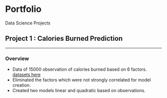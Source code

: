 # Portfolio
 Data Science Projects
 
## Project 1 : Calories Burned Prediction

---

### Overview

* Data of 15000 observation of calories burned based on 6 factors. [datasets here](https://www.kaggle.com/fmendes/fmendesdat263xdemos)
* Eliminated the factors which were not strongly correlated for model creation. 
* Created two models linear and quadratic based on observations.

